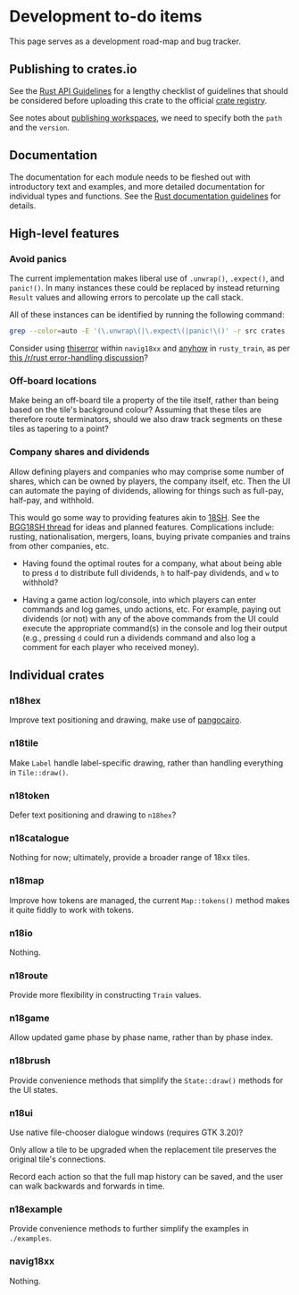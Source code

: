 # Development to-do items

This page serves as a development road-map and bug tracker.

## Publishing to crates.io

See the [Rust API Guidelines](https://rust-lang.github.io/api-guidelines/)
for a lengthy checklist of guidelines that should be considered before
uploading this crate to the official [crate registry](https://crates.io/).

See notes about
[publishing workspaces](https://doc.rust-lang.org/cargo/reference/specifying-dependencies.html#specifying-path-dependencies),
we need to specify both the ``path`` and the ``version``.

## Documentation

The documentation for each module needs to be fleshed out with
introductory text and examples, and more detailed documentation for
individual types and functions.
See the [Rust documentation guidelines](https://rust-lang.github.io/api-guidelines/documentation.html) for details.

## High-level features

### Avoid panics

The current implementation makes liberal use of ``.unwrap()``,
``.expect()``, and ``panic!()``. In many instances these could be replaced
by instead returning ``Result`` values and allowing errors to percolate up
the call stack.

All of these instances can be identified by running the following command:

```sh
grep --color=auto -E '(\.unwrap\(|\.expect\(|panic!\()' -r src crates
```

Consider using [thiserror](https://docs.rs/thiserror/*/thiserror/) within `navig18xx` and [anyhow](https://docs.rs/anyhow/*/anyhow/) in `rusty_train`, as per [this /r/rust error-handling discussion](https://redd.it/ej67aa)?

### Off-board locations

Make being an off-board tile a property of the tile itself, rather than being based on the tile's background colour?
Assuming that these tiles are therefore route terminators, should we also draw track segments on these tiles as tapering to a point?

### Company shares and dividends

Allow defining players and companies who may comprise some number of
shares, which can be owned by players, the company itself, etc.
Then the UI can automate the paying of dividends, allowing for things such
as full-pay, half-pay, and withhold.

This would go some way to providing features akin to
[18SH](https://github.com/msaari/18sh).
See the [BGG18SH thread](https://boardgamegeek.com/thread/2225619/18sh-command-line-replacement-spreadsheets) for ideas and planned features.
Complications include: rusting, nationalisation, mergers, loans, buying private companies and trains from other companies, etc.

+ Having found the optimal routes for a company, what about being able to press `d` to distribute full dividends, `h` to half-pay dividends, and `w` to withhold?

+ Having a game action log/console, into which players can enter commands and log games, undo actions, etc.
  For example, paying out dividends (or not) with any of the above commands from the UI could execute the appropriate command(s) in the console and log their output (e.g., pressing `d` could run a dividends command and also log a comment for each player who received money).

## Individual crates

### n18hex

Improve text positioning and drawing, make use of [pangocairo](https://gtk-rs.org/docs/pangocairo/).

### n18tile

Make `Label` handle label-specific drawing, rather than handling everything in `Tile::draw()`.

### n18token

Defer text positioning and drawing to `n18hex`?

### n18catalogue

Nothing for now; ultimately, provide a broader range of 18xx tiles.

### n18map

Improve how tokens are managed, the current `Map::tokens()` method makes it quite fiddly to work with tokens.

### n18io

Nothing.

### n18route

Provide more flexibility in constructing `Train` values.

### n18game

Allow updated game phase by phase name, rather than by phase index.

### n18brush

Provide convenience methods that simplify the `State::draw()` methods for the UI states.

### n18ui

Use native file-chooser dialogue windows (requires GTK 3.20)?

Only allow a tile to be upgraded when the replacement tile preserves the original tile's connections.

Record each action so that the full map history can be saved, and the user can walk backwards and forwards in time.

### n18example

Provide convenience methods to further simplify the examples in `./examples`.

### navig18xx

Nothing.
